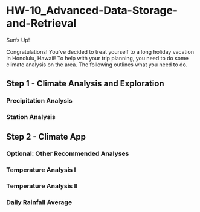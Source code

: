 # HW-10_Advanced-Data-Storage-and-Retrieval
Surfs Up!

Congratulations! You've decided to treat yourself to a long holiday vacation in Honolulu, Hawaii! To help with your trip planning, you need to do some climate analysis on the area. The following outlines what you need to do.

## Step 1 - Climate Analysis and Exploration
  ### Precipitation Analysis
  ### Station Analysis
## Step 2 - Climate App
### Optional: Other Recommended Analyses
  ### Temperature Analysis I
  ### Temperature Analysis II
  ### Daily Rainfall Average

